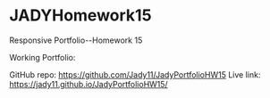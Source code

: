 # JADYHomework15

Responsive Portfolio--Homework 15

Working Portfolio:  

GitHub repo: https://github.com/Jady11/JadyPortfolioHW15
Live link: https://jady11.github.io/JadyPortfolioHW15/



